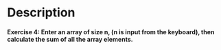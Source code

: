 # Description

#### Exercise 4: Enter an array of size n, (n is input from the keyboard), then calculate the sum of all the array elements.